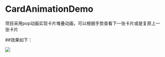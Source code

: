 
# CardAnimationDemo
项目采用pop动画实现卡片堆叠动画，可以根据手势查看下一张卡片或是复原上一张卡片

##效果如下：


![](https://github.com/TwOq/CardAnimationDemo/raw/master/progress.gif) 
